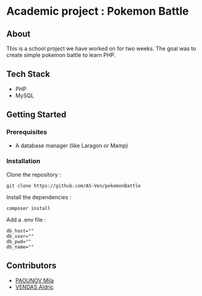 # Academic project : Pokemon Battle

## About
This is a school project we have worked on for two weeks.
The goal was to create simple pokemon battle to learn PHP.

## Tech Stack
- PHP
- MySQL

## Getting Started

### Prerequisites
- A database manager (like Laragon or Mamp)

### Installation

Clone the repository :
```
git clone https://github.com/AS-Ven/pokemonBattle
```

Install the dependencies :
```
composer install
```

Add a .env file :
```
db_host=""
db_user=""
db_pwd=""
db_name=""
```

## Contributors
- [PAOUNOV Mila](https://github.com/Mila2809)
- [VENDAS Aldric](https://github.com/AS-Ven)
